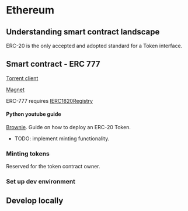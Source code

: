 # Ethereum 

## Understanding smart contract landscape
ERC-20 is the only accepted and adopted standard for a Token interface. 

## Smart contract - ERC 777
[Torrent client](https://www.qbittorrent.org/)

[Magnet](magnet:?xt=urn:btih:793e45948644c3e5eaffcdc750762a3277992aeb&dn=%5BDesireCourse.Net%5D%20Udemy%20-%20Ethereum%20and%20Solidity%20The%20Complete%20Developer%27s%20Guide&tr=udp%3A%2F%2Ftracker.opentrackr.org%3A1337%2Fannounce&tr=udp%3A%2F%2Fp4p.arenabg.com%3A1337%2Fannounce&tr=udp%3A%2F%2Ftracker.tiny-vps.com%3A6969%2Fannounce&tr=udp%3A%2F%2Fzephir.monocul.us%3A6969%2Fannounce&tr=udp%3A%2F%2Fchihaya.toss.li%3A9696%2Fannounce&tr=http%3A%2F%2Ftracker.files.fm%3A6969%2Fannounce&tr=udp%3A%2F%2Ftracker.zerobytes.xyz%3A1337%2Fannounce&tr=udp%3A%2F%2Fexplodie.org%3A6969%2Fannounce&tr=udp%3A%2F%2Fopen.stealth.si%3A80%2Fannounce&tr=udp%3A%2F%2Ftracker.uw0.xyz%3A6969%2Fannounce&tr=https%3A%2F%2Ftracker.nanoha.org%3A443%2Fannounce&tr=udp%3A%2F%2Fretracker.akado-ural.ru%3A80%2Fannounce&tr=udp%3A%2F%2Ftracker.zum.bi%3A6969%2Fannounce&tr=http%3A%2F%2Ftracker.nyap2p.com%3A8080%2Fannounce)

ERC-777 requires [IERC1820Registry](https://eips.ethereum.org/EIPS/eip-1820)

#### Python youtube guide
[Brownie](https://www.youtube.com/watch?v=8rpir_ZSK1g). Guide on how to deploy an ERC-20 Token. 
- TODO: implement minting functionality. 


### Minting tokens
Reserved for the token contract owner.

### Set up dev environment

## Develop locally
